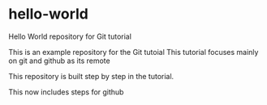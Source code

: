 # hello-world
Hello World repository for Git tutorial

This is an example repository for the Git tutoial
This tutorial focuses mainly on git and github as its remote

This repository is built step by step in the tutorial. 

This now includes steps for github
